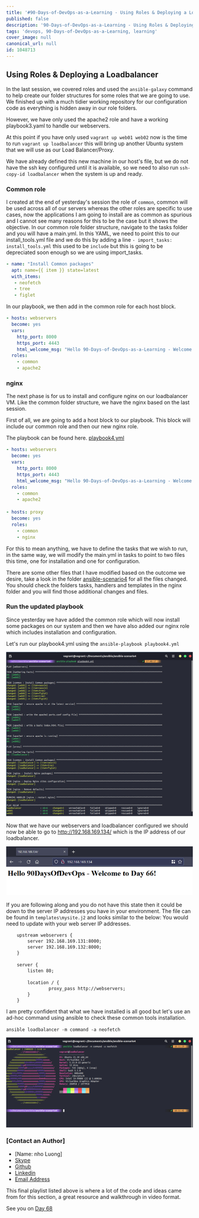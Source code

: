 ```yaml
---
title: '#90-Days-of-DevOps-as-a-Learning - Using Roles & Deploying a Loadbalancer - Day 67'
published: false
description: '90-Days-of-DevOps-as-a-Learning - Using Roles & Deploying a Loadbalancer'
tags: 'devops, 90-Days-of-DevOps-as-a-Learning, learning'
cover_image: null
canonical_url: null
id: 1048713
---
```


## Using Roles & Deploying a Loadbalancer

In the last session, we covered roles and used the `ansible-galaxy` command to help create our folder structures for some roles that we are going to use. We finished up with a much tidier working repository for our configuration code as everything is hidden away in our role folders.

However, we have only used the apache2 role and have a working playbook3.yaml to handle our webservers.

At this point if you have only used `vagrant up web01 web02` now is the time to run `vagrant up loadbalancer` this will bring up another Ubuntu system that we will use as our Load Balancer/Proxy.

We have already defined this new machine in our host's file, but we do not have the ssh key configured until it is available, so we need to also run `ssh-copy-id loadbalancer` when the system is up and ready.

### Common role

I created at the end of yesterday's session the role of `common`, common will be used across all of our servers whereas the other roles are specific to use cases, now the applications I am going to install are as common as spurious and I cannot see many reasons for this to be the case but it shows the objective. In our common role folder structure, navigate to the tasks folder and you will have a main.yml. In this YAML, we need to point this to our install_tools.yml file and we do this by adding a line `- import_tasks: install_tools.yml` this used to be `include` but this is going to be depreciated soon enough so we are using import_tasks.

```Yaml
- name: "Install Common packages"
  apt: name={{ item }} state=latest
  with_items:
   - neofetch
   - tree
   - figlet
```

In our playbook, we then add in the common role for each host block.

```Yaml
- hosts: webservers
  become: yes
  vars:
    http_port: 8000
    https_port: 4443
    html_welcome_msg: "Hello 90-Days-of-DevOps-as-a-Learning - Welcome to Day 66!"
  roles:
    - common
    - apache2
```

### nginx

The next phase is for us to install and configure nginx on our loadbalancer VM. Like the common folder structure, we have the nginx based on the last session.

First of all, we are going to add a host block to our playbook. This block will include our common role and then our new nginx role.

The playbook can be found here. [playbook4.yml](Days/../Configmgmt/ansible-scenario4/playbook4.yml)

```Yaml
- hosts: webservers
  become: yes
  vars:
    http_port: 8000
    https_port: 4443
    html_welcome_msg: "Hello 90-Days-of-DevOps-as-a-Learning - Welcome to Day 66!"
  roles:
    - common
    - apache2

- hosts: proxy
  become: yes
  roles:
    - common
    - nginx
```

For this to mean anything, we have to define the tasks that we wish to run, in the same way, we will modify the main.yml in tasks to point to two files this time, one for installation and one for configuration.

There are some other files that I have modified based on the outcome we desire, take a look in the folder [ansible-scenario4](Days/Configmgmt/ansible-scenario4) for all the files changed. You should check the folders tasks, handlers and templates in the nginx folder and you will find those additional changes and files.

### Run the updated playbook

Since yesterday we have added the common role which will now install some packages on our system and then we have also added our nginx role which includes installation and configuration.

Let's run our playbook4.yml using the `ansible-playbook playbook4.yml`

![](Images/Day67_config1.png)

Now that we have our webservers and loadbalancer configured we should now be able to go to http://192.168.169.134/ which is the IP address of our loadbalancer.

![](Images/Day67_config2.png)

If you are following along and you do not have this state then it could be down to the server IP addresses you have in your environment. The file can be found in `templates\mysite.j2` and looks similar to the below: You would need to update with your web server IP addresses.

```J2
    upstream webservers {
        server 192.168.169.131:8000;
        server 192.168.169.132:8000;
    }

    server {
        listen 80;

        location / {
                proxy_pass http://webservers;
        }
    }
```

I am pretty confident that what we have installed is all good but let's use an ad-hoc command using ansible to check these common tools installation.

`ansible loadbalancer -m command -a neofetch`

![](Images/Day67_config3.png)

### [Contact an Author]
* [Name: nho Luong]
* [Skype](luongutnho_skype)
* [Github](https://github.com/nholuongut/)
* [Linkedin](https://www.linkedin.com/in/nholuong/)
* [Email Address](luongutnho@hotmail.com)

This final playlist listed above is where a lot of the code and ideas came from for this section, a great resource and walkthrough in video format.

See you on [Day 68](day68.md)
